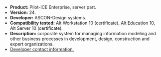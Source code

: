 * **Product:** Pilot-ICE Enterprise, server part.
* **Version:** 24.
* **Developer:** ASCON-Design systems.
* **Compatibility tested:** Alt Workstation 10 (certificate), Alt Education 10, Alt Server 10 (certificate).
* **Description:** corporate system for managing information modeling and other business processes in development, design, construction and expert organizations.
* [Developer contact information.](https://ascon.ru/)


